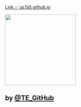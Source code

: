 [Link ✅ us7a5.github.io](https://us7a5.github.io/)

<img align="center" src="https://github.com/us7a5/us7a5.github.io/blob/master/IMG_20220327_082406.jpg" width = "230px" />

 ## by [@TE_GitHub](https://TE_GitHub) 


